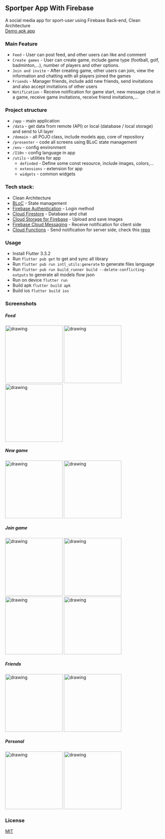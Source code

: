 ## Sportper App With Firebase
A social media app for sport-user using Firebase Back-end, Clean Architecture\
[Demo apk app](./apks/sportper.apk)
### Main Feature
* `Feed` - User can post feed, and other users can like and comment
* `Create games` - User can create game, include game type (football, golf, badminton,...), number of players and other options.
* `Join and invite` - After creating game, other users can join, view the information and chatting with all players joined the games
* `Friends` - Manager friends, include add new friends, send invitations and also accept invitations of other users
* `Notification` - Receive notification for game start, new message chat in a game, receive game invitations, receive friend invitations,...
### Project structure
* `/app` - main application
* `/data` - get data from remote (API) or local (database / local storage) and send to UI layer
* `/domain` - all POJO class, include models app, core of repository
* `/presenter` - code all screens using BLoC state management
* `/env` - config environment
* `/I10n` - config language in app
* `/utils` - utilities for app
  * `definded` - Define some const resource, include images, colors,...
  * `extensions` - extension for app
  * `widgets` - common widgets
### Tech stack:
* Clean Architecture
* [BLoC](https://pub.dev/packages/bloc) - State management
* [Firebase Authentication](https://firebase.google.com/docs/auth) - Login method
* [Cloud Firestore](https://firebase.google.com/docs/firestore) - Database and chat
* [Cloud Storage for Firebase](https://firebase.google.com/docs/storage) - Upload and save images
* [Firebase Cloud Messaging](https://firebase.google.com/docs/cloud-messaging) - Receive notification for client side
* [Cloud Functions](https://firebase.google.com/docs/functions) - Send notification for server side, check this [repo](https://github.com/tungnddev/sportper_firebase_cloud_functions)

### Usage
* Install Flutter 3.3.2
* Run `flutter pub get` to get and sync all library
* Run `flutter pub run intl_utils:generate` to generate files language
* Run `flutter pub run build_runner build --delete-conflicting-outputs` to generate all models flow json
* Run on device `flutter run`
* Build apk `flutter build apk`
* Build ios `flutter build ios`
### Screenshots
##### Feed
<p float="left">
<img src="./screenshots/feed_1.png" alt="drawing" width="185"/>
<img src="./screenshots/feed_2.png" alt="drawing" width="185"/>
<img src="./screenshots/feed_3.png" alt="drawing" width="185"/>
</p>

##### New game
<p float="left">
<img src="./screenshots/new_game_1.png" alt="drawing" width="185"/>
<img src="./screenshots/new_game_2.png" alt="drawing" width="185"/>
</p>

##### Join game
<p float="left">
<img src="./screenshots/game_1.png" alt="drawing" width="185"/>
<img src="./screenshots/game_2.png" alt="drawing" width="185"/>
<img src="./screenshots/game_3.png" alt="drawing" width="185"/>
<img src="./screenshots/game_4.png" alt="drawing" width="185"/>
</p>

##### Friends
<p float="left">
<img src="./screenshots/friend_1.png" alt="drawing" width="185"/>
<img src="./screenshots/friend_2.png" alt="drawing" width="185"/>
</p>

##### Personal
<p float="left">
<img src="./screenshots/profile.png" alt="drawing" width="185"/>
<img src="./screenshots/notification.png" alt="drawing" width="185"/>
</p>


### License
[MIT](https://choosealicense.com/licenses/mit/)